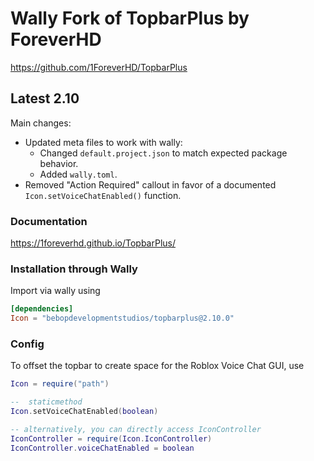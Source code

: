 # Wally Fork of TopbarPlus by ForeverHD

https://github.com/1ForeverHD/TopbarPlus

## Latest 2.10

Main changes: 
- Updated meta files to work with wally: 
  - Changed `default.project.json` to match expected package behavior.
   - Added `wally.toml`. 
- Removed "Action Required" callout in favor of a documented `Icon.setVoiceChatEnabled()` function.


### Documentation
https://1foreverhd.github.io/TopbarPlus/

### Installation through Wally

Import via wally using 

```toml   
[dependencies]
Icon = "bebopdevelopmentstudios/topbarplus@2.10.0"
```

### Config

To offset the topbar to create space for the Roblox Voice Chat GUI, use 
```lua
Icon = require("path")

--  staticmethod
Icon.setVoiceChatEnabled(boolean) 

-- alternatively, you can directly access IconController
IconController = require(Icon.IconController)
IconController.voiceChatEnabled = boolean
```